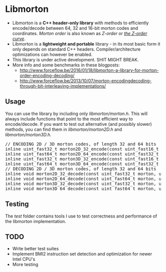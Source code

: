 # Libmorton

 * Libmorton is a **C++ header-only library** with methods to efficiently encode/decode between 64, 32 and 16-bit morton codes and coordinates. *Morton order* is also known as *Z-order* or *[the Z-order curve](https://en.wikipedia.org/wiki/Z-order_curve)*.
 * Libmorton is a **lightweight and portable** library - in its most basic form it only depends on standard C++ headers. Compiler/architecture optimizations can however be enabled.
 * This library is under active development. SHIT MIGHT BREAK.
 * More info and some benchmarks in these blogposts:
   * http://www.forceflow.be/2016/01/18/libmorton-a-library-for-morton-order-encoding-decoding/
   * http://www.forceflow.be/2013/10/07/morton-encodingdecoding-through-bit-interleaving-implementations/

## Usage
You can use the library by including only *libmorton/morton.h*. This will always include functions that point to the most efficient way to encode/decode. If you want to test out alternative (and possibly slower) methods, you can find them in *libmorton/morton2D.h* and *libmorton/morton3D.h*. 

<pre>
// ENCODING 2D / 3D morton codes, of length 32 and 64 bits
inline uint_fast32_t morton2D_32_encode(const uint_fast16_t x, const uint_fast16_t y);
inline uint_fast64_t morton2D_64_encode(const uint_fast32_t x, const uint_fast32_t y);
inline uint_fast32_t morton3D_32_encode(const uint_fast16_t x, const uint_fast16_t y, const uint_fast16_t z);
inline uint_fast64_t morton3D_64_encode(const uint_fast32_t x, const uint_fast32_t y, const uint_fast32_t z);
// DECODING 2D / 3D morton codes, of length 32 and 64 bits
inline void morton2D_32_decode(const uint_fast32_t morton, uint_fast16_t& x, uint_fast16_t& y); //
inline void morton2D_64_decode(const uint_fast64_t morton, uint_fast32_t& x, uint_fast32_t& y); //
inline void morton3D_32_decode(const uint_fast32_t morton, uint_fast16_t& x, uint_fast16_t& y, uint_fast16_t& z);
inline void morton3D_64_decode(const uint_fast64_t morton, uint_fast32_t& x, uint_fast32_t& y, uint_fast32_t& z);
</pre>

## Testing
The *test* folder contains tools I use to test correctness and performance of the libmorton implementation.

## TODO
 * Write better test suites
 * Implement BMI2 instruction set detection and optimization for newer Intel CPU's
 * More testing
